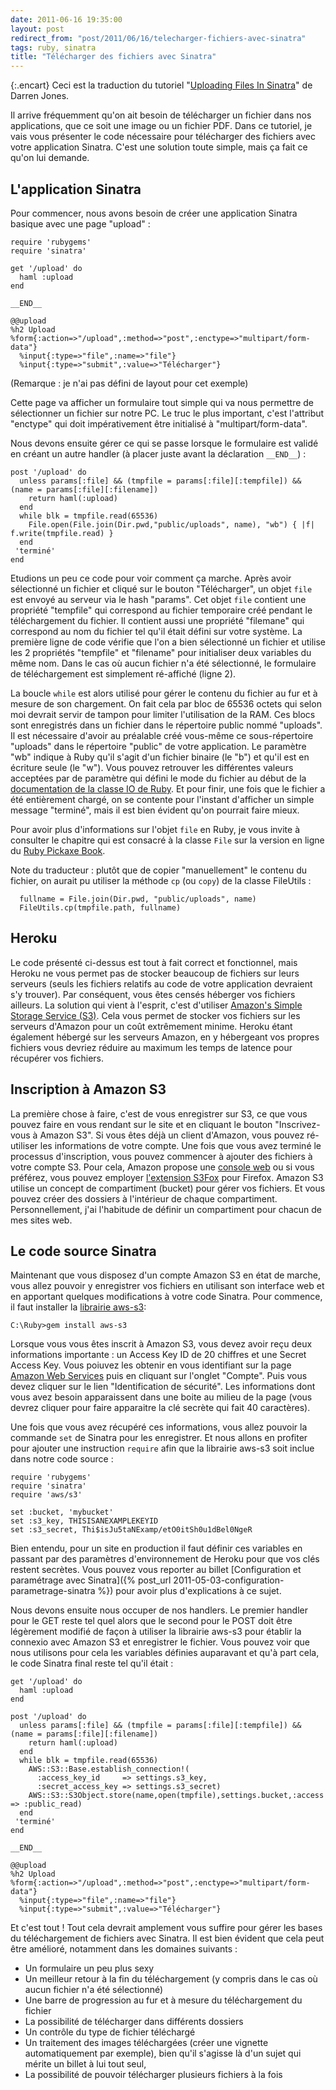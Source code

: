 ```yaml
---
date: 2011-06-16 19:35:00
layout: post
redirect_from: "post/2011/06/16/telecharger-fichiers-avec-sinatra"
tags: ruby, sinatra
title: "Télécharger des fichiers avec Sinatra"
---
```


{:.encart}
Ceci est la traduction du tutoriel "[Uploading Files In Sinatra](http://ididitmyway.herokuapp.com/past/2011/1/16/uploading_files_in_sinatra/)" de Darren Jones.

Il arrive fréquemment qu'on ait besoin de télécharger un fichier dans nos
applications, que ce soit une image ou un fichier PDF. Dans ce tutoriel, je
vais vous présenter le code nécessaire pour télécharger des fichiers avec votre
application Sinatra. C'est une solution toute simple, mais ça fait ce qu'on lui
demande.

## L'application Sinatra

Pour commencer, nous avons besoin de créer une application Sinatra basique
avec une page "upload" :

```
require 'rubygems'
require 'sinatra'

get '/upload' do
  haml :upload
end

__END__

@@upload
%h2 Upload
%form{:action=>"/upload",:method=>"post",:enctype=>"multipart/form-data"}
  %input{:type=>"file",:name=>"file"}
  %input{:type=>"submit",:value=>"Télécharger"}
```

(Remarque : je n'ai pas défini de layout pour cet exemple)

Cette page va afficher un formulaire tout simple qui va nous permettre de
sélectionner un fichier sur notre PC. Le truc le plus important, c'est
l'attribut "enctype" qui doit impérativement être initialisé à
"multipart/form-data".

Nous devons ensuite gérer ce qui se passe lorsque le formulaire est validé
en créant un autre handler (à placer juste avant la déclaration
`__END__`) :

```
post '/upload' do
  unless params[:file] && (tmpfile = params[:file][:tempfile]) && (name = params[:file][:filename])
    return haml(:upload)
  end
  while blk = tmpfile.read(65536)
    File.open(File.join(Dir.pwd,"public/uploads", name), "wb") { |f| f.write(tmpfile.read) }
  end
 'terminé'
end
```

Etudions un peu ce code pour voir comment ça marche. Après avoir sélectionné
un fichier et cliqué sur le bouton "Télécharger", un objet `file`
est envoyé au serveur via le hash "params". Cet objet `file`
contient une propriété "tempfile" qui correspond au fichier temporaire créé
pendant le téléchargement du fichier. Il contient aussi une propriété
"filemane" qui correspond au nom du fichier tel qu'il était défini sur votre
système. La première ligne de code vérifie que l'on a bien sélectionné un
fichier et utilise les 2 propriétés "tempfile" et "filename" pour initialiser
deux variables du même nom. Dans le cas où aucun fichier n'a été sélectionné,
le formulaire de téléchargement est simplement ré-affiché (ligne 2).

La boucle `while` est alors utilisé pour gérer le contenu du
fichier au fur et à mesure de son chargement. On fait cela par bloc de 65536
octets qui selon moi devrait servir de tampon pour limiter l'utilisation de la
RAM. Ces blocs sont enregistrés dans un fichier dans le répertoire public nommé
"uploads". Il est nécessaire d'avoir au préalable créé vous-même ce
sous-répertoire "uploads" dans le répertoire "public" de votre application. Le
paramètre "wb" indique à Ruby qu'il s'agit d'un fichier binaire (le "b") et
qu'il est en écriture seule (le "w"). Vous pouvez retrouver les différentes
valeurs acceptées par de paramètre qui défini le mode du fichier au début de la
[documentation
de la classe IO de Ruby](http://ruby-doc.org/core/classes/IO.html). Et pour finir, une fois que le fichier a été
entièrement chargé, on se contente pour l'instant d'afficher un simple message
"terminé", mais il est bien évident qu'on pourrait faire mieux.

Pour avoir plus d'informations sur l'objet `file` en Ruby, je
vous invite à consulter le chapitre qui est consacré à la classe
`File` sur la version en ligne du [Ruby Pickaxe Book](http://ruby-doc.org/docs/ProgrammingRuby/html/ref_c_file.html).

Note du traducteur : plutôt que de copier "manuellement" le
contenu du fichier, on aurait pu utiliser la méthode `cp` (ou
`copy`) de la classe FileUtils :

```
  fullname = File.join(Dir.pwd, "public/uploads", name)
  FileUtils.cp(tmpfile.path, fullname)
```

## Heroku

Le code présenté ci-dessus est tout à fait correct et fonctionnel, mais
Heroku ne vous permet pas de stocker beaucoup de fichiers sur leurs serveurs
(seuls les fichiers relatifs au code de votre application devraient s'y
trouver). Par conséquent, vous êtes censés héberger vos fichiers ailleurs. La
solution qui vient à l'esprit, c'est d'utiliser [Amazon's Simple Storage Service
(S3)](http://aws.amazon.com/fr/s3/). Cela vous permet de stocker vos fichiers sur les serveurs d'Amazon
pour un coût extrêmement minime. Heroku étant également hébergé sur les
serveurs Amazon, en y hébergeant vos propres fichiers vous devriez réduire au
maximum les temps de latence pour récupérer vos fichiers.

## Inscription à Amazon S3

La première chose à faire, c'est de vous enregistrer sur S3, ce que vous
pouvez faire en vous rendant sur le site et en cliquant le bouton
"Inscrivez-vous à Amazon S3". Si vous êtes déjà un client d'Amazon, vous pouvez
ré-utiliser les informations de votre compte. Une fois que vous avez terminé le
processus d'inscription, vous pouvez commencer à ajouter des fichiers à votre
compte S3. Pour cela, Amazon propose une [console web](http://aws.amazon.com/s3/us) ou si vous préférez, vous pouvez
employer [l'extension S3Fox](http://www.s3fox.net/)
pour Firefox. Amazon S3 utilise un concept de compartiment (bucket) pour gérer
vos fichiers. Et vous pouvez créer des dossiers à l'intérieur de chaque
compartiment. Personnellement, j'ai l'habitude de définir un compartiment pour
chacun de mes sites web.

## Le code source Sinatra

Maintenant que vous disposez d'un compte Amazon S3 en état de marche, vous
allez pouvoir y enregistrer vos fichiers en utilisant son interface web et en
apportant quelques modifications à votre code Sinatra. Pour commence, il faut
installer la [librairie
aws-s3](http://amazon.rubyforge.org/):

```
C:\Ruby>gem install aws-s3
```

Lorsque vous vous êtes inscrit à Amazon S3, vous devez avoir reçu deux
informations importante : un Access Key ID de 20 chiffres et une Secret
Access Key. Vous poiuvez les obtenir en vous identifiant sur la page [Amazon Web Services](http://aws.amazon.com/fr/) puis en
cliquant sur l'onglet "Compte". Puis vous devez cliquer sur le lien
"Identification de sécurité". Les informations dont vous avez besoin
apparaissent dans une boite au milieu de la page (vous devrez cliquer pour
faire apparaitre la clé secrète qui fait 40 caractères).

Une fois que vous avez récupéré ces informations, vous allez pouvoir la
commande `set` de Sinatra pour les enregistrer. Et nous allons en
profiter pour ajouter une instruction `require` afin que la
librairie aws-s3 soit inclue dans notre code source :

```
require 'rubygems'
require 'sinatra'
require 'aws/s3'

set :bucket, 'mybucket'
set :s3_key, THISISANEXAMPLEKEYID
set :s3_secret, Thi$isJu5taNExamp/etO0itSh0u1dBel0NgeR
```

Bien entendu, pour un site en production il faut définir ces variables en
passant par des paramètres d'environnement de Heroku pour que vos clés restent
secrètes. Vous pouvez vous reporter au billet [Configuration et paramétrage avec Sinatra]({% post_url 2011-05-03-configuration-parametrage-sinatra %}) pour avoir plus
d'explications à ce sujet.

Nous devons ensuite nous occuper de nos handlers. Le premier handler pour le
GET reste tel quel alors que le second pour le POST doit être légèrement
modifié de façon à utiliser la librairie aws-s3 pour établir la connexio avec
Amazon S3 et enregistrer le fichier. Vous pouvez voir que nous utilisons pour
cela les variables définies auparavant et qu'à part cela, le code Sinatra final
reste tel qu'il était :

```
get '/upload' do
  haml :upload
end

post '/upload' do
  unless params[:file] && (tmpfile = params[:file][:tempfile]) && (name = params[:file][:filename])
    return haml(:upload)
  end
  while blk = tmpfile.read(65536)
    AWS::S3::Base.establish_connection!(
      :access_key_id     => settings.s3_key,
      :secret_access_key => settings.s3_secret)
    AWS::S3::S3Object.store(name,open(tmpfile),settings.bucket,:access => :public_read)
  end
 'terminé'
end

__END__

@@upload
%h2 Upload
%form{:action=>"/upload",:method=>"post",:enctype=>"multipart/form-data"}
  %input{:type=>"file",:name=>"file"}
  %input{:type=>"submit",:value=>"Télécharger"}
```

Et c'est tout ! Tout cela devrait amplement vous suffire pour gérer les
bases du téléchargement de fichiers avec Sinatra. Il est bien évident que cela
peut être amélioré, notamment dans les domaines suivants :

* Un formulaire un peu plus sexy
* Un meilleur retour à la fin du téléchargement (y compris dans le cas où
aucun fichier n'a été sélectionné)
* Une barre de progression au fur et à mesure du téléchargement du
fichier
* La possibilité de télécharger dans différents dossiers
* Un contrôle du type de fichier téléchargé
* Un traitement des images téléchargées (créer une vignette automatiquement
par exemple), bien qu'il s'agisse là d'un sujet qui mérite un billet à lui tout
seul,
* La possibilité de pouvoir télécharger plusieurs fichiers à la fois
